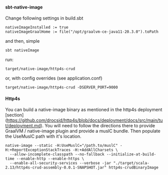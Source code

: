 #### sbt-native-image

Change following settings in build.sbt
```
nativeImageInstalled := true
nativeImageGraalHome := file("/opt/graalvm-ce-java11-20.3.0").toPath
```
and then, simple
```shell
sbt nativeImage
```
run:
```shell
target/native-image/http4s-crud
```
or, with config overrides (see application.conf)
```shell
target/native-image/http4s-crud -DSERVER_PORT=9000
```

#### Http4s

You can build a native-image binary as mentioned in the http4s deployment [section] 
(https://github.com/drocsid/http4s/blob/docs/deployment/docs/src/main/tut/deployment.md). 
You will need to follow the directions there to provide GraalVM / native-image plugin 
and provide a muslC bundle. Then populate the UseMuslC path with it's location.

```shell
native-image --static -H:UseMuslC="/path.to/muslC" -H:+ReportExceptionStackTraces -H:+AddAllCharsets \
  --allow-incomplete-classpath --no-fallback --initialize-at-build-time --enable-http --enable-https \
  --enable-all-security-services --verbose -jar "./target/scala-2.13/http4s-crud-assembly-0.0.1-SNAPSHOT.jar" http4s-crudBinaryImage
```
